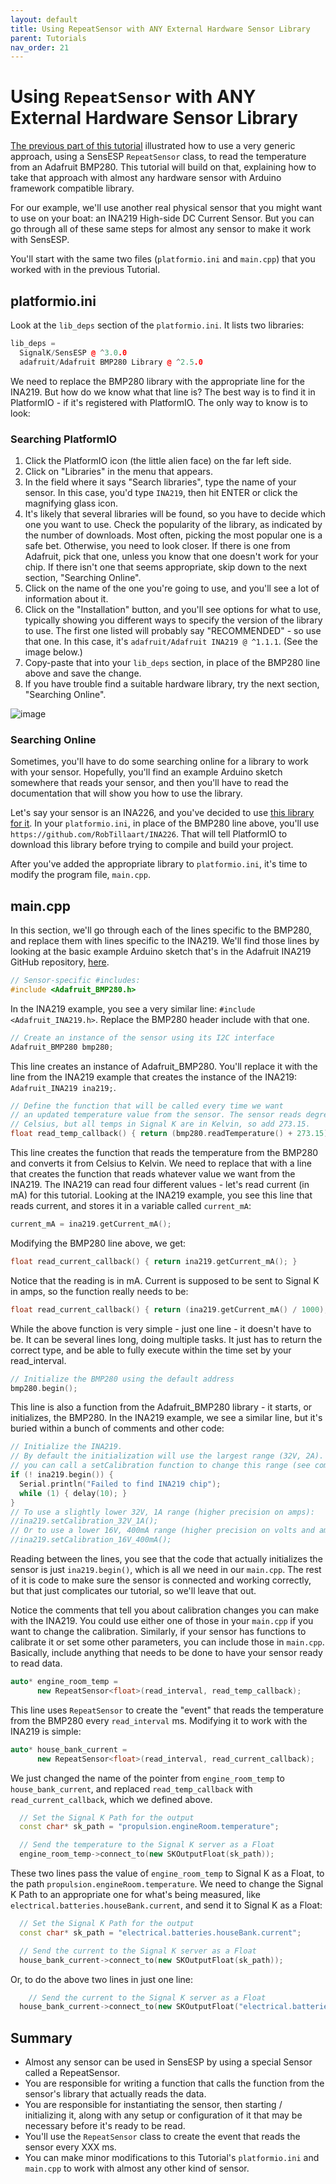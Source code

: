 ```yaml
---
layout: default
title: Using RepeatSensor with ANY External Hardware Sensor Library
parent: Tutorials
nav_order: 21
---
```


# Using `RepeatSensor` with ANY External Hardware Sensor Library

[The previous part of this tutorial](../bmp280) illustrated how to use a very generic approach, using a SensESP `RepeatSensor` class, to read the temperature from an Adafruit BMP280.
This tutorial will build on that, explaining how to take that approach with almost any hardware sensor with Arduino framework compatible library.

For our example, we'll use another real physical sensor that you might want to use on your boat: an INA219 High-side DC Current Sensor.
But you can go through all of these same steps for almost any sensor to make it work with SensESP.

You'll start with the same two files (`platformio.ini` and `main.cpp`) that you worked with in the previous Tutorial.

## platformio.ini

Look at the `lib_deps` section of the `platformio.ini`. It lists two libraries:

```c++
lib_deps =
  SignalK/SensESP @ ^3.0.0
  adafruit/Adafruit BMP280 Library @ ^2.5.0
```

We need to replace the BMP280 library with the appropriate line for the INA219.
But how do we know what that line is?
The best way is to find it in PlatformIO - if it's registered with PlatformIO.
The only way to know is to look:

### Searching PlatformIO

1. Click the PlatformIO icon (the little alien face) on the far left side.
2. Click on "Libraries" in the menu that appears.
3. In the field where it says "Search libraries", type the name of your sensor.
   In this case, you'd type `INA219`, then hit ENTER or click the magnifying glass icon.
4. It's likely that several libraries will be found, so you have to decide which one you want to use.
   Check the popularity of the library, as indicated by the number of downloads.
   Most often, picking the most popular one is a safe bet.
   Otherwise, you need to look closer.
   If there is one from Adafruit, pick that one, unless you know that one doesn't work for your chip.
   If there isn't one that seems appropriate, skip down to the next section, "Searching Online".
5. Click on the name of the one you're going to use, and you'll see a lot of information about it.
6. Click on the "Installation" button, and you'll see options for what to use, typically showing you different ways to specify the version of the library to use.
   The first one listed will probably say "RECOMMENDED" - so use that one.
   In this case, it's `adafruit/Adafruit INA219 @ ^1.1.1`. (See the image below.)
7. Copy-paste that into your `lib_deps` section, in place of the BMP280 line above and save the change.
8. If you have trouble find a suitable hardware library, try the next section, "Searching Online".

![image](INA219_lib_deps.png)

### Searching Online

Sometimes, you'll have to do some searching online for a library to work with your sensor.
Hopefully, you'll find an example Arduino sketch somewhere that reads your sensor, and then you'll have to read the documentation that will show you how to use the library.

Let's say your sensor is an INA226, and you've decided to use [this library for it](https://github.com/RobTillaart/INA226).
In your `platformio.ini`, in place of the BMP280 line above, you'll use `https://github.com/RobTillaart/INA226`.
That will tell PlatformIO to download this library before trying to compile and build your project.

After you've added the appropriate library to `platformio.ini`, it's time to modify the program file, `main.cpp`.

## main.cpp

In this section, we'll go through each of the lines specific to the BMP280, and replace them with lines specific to the INA219.
We'll find those lines by looking at the basic example Arduino sketch that's in the Adafruit INA219 GitHub repository, [here](https://github.com/adafruit/Adafruit_INA219/blob/master/examples/getcurrent/getcurrent.ino).

```c++
// Sensor-specific #includes:
#include <Adafruit_BMP280.h>
```

In the INA219 example, you see a very similar line: `#include <Adafruit_INA219.h>`.
Replace the BMP280 header include with that one.

```c++
// Create an instance of the sensor using its I2C interface
Adafruit_BMP280 bmp280;
```

This line creates an instance of Adafruit_BMP280.
You'll replace it with the line from the INA219 example that creates the instance of the INA219: `Adafruit_INA219 ina219;`.

```c++
// Define the function that will be called every time we want
// an updated temperature value from the sensor. The sensor reads degrees
// Celsius, but all temps in Signal K are in Kelvin, so add 273.15.
float read_temp_callback() { return (bmp280.readTemperature() + 273.15); }
```

This line creates the function that reads the temperature from the BMP280 and converts it from Celsius to Kelvin.
We need to replace that with a line that creates the function that reads whatever value we want from the INA219.
The INA219 can read four different values - let's read current (in mA) for this tutorial.
Looking at the INA219 example, you see this line that reads current, and stores it in a variable called `current_mA`:

```c++
current_mA = ina219.getCurrent_mA();
```

Modifying the BMP280 line above, we get:

```c++
float read_current_callback() { return ina219.getCurrent_mA(); }
```

Notice that the reading is in mA.
Current is supposed to be sent to Signal K in amps, so the function really needs to be:

```c++
float read_current_callback() { return (ina219.getCurrent_mA() / 1000); }
```

While the above function is very simple - just one line - it doesn't have to be.
It can be several lines long, doing multiple tasks.
It just has to return the correct type, and be able to fully execute within the time set by your read_interval.

```c++
// Initialize the BMP280 using the default address
bmp280.begin();
```

This line is also a function from the Adafruit_BMP280 library - it starts, or initializes, the BMP280.
In the INA219 example, we see a similar line, but it's buried within a bunch of comments and other code:

```c++
// Initialize the INA219.
// By default the initialization will use the largest range (32V, 2A).  However
// you can call a setCalibration function to change this range (see comments).
if (! ina219.begin()) {
  Serial.println("Failed to find INA219 chip");
  while (1) { delay(10); }
}
// To use a slightly lower 32V, 1A range (higher precision on amps):
//ina219.setCalibration_32V_1A();
// Or to use a lower 16V, 400mA range (higher precision on volts and amps):
//ina219.setCalibration_16V_400mA();
```

Reading between the lines, you see that the code that actually initializes the sensor is just `ina219.begin()`, which is all we need in our `main.cpp`.
The rest of it is code to make sure the sensor is connected and working correctly, but that just complicates our tutorial, so we'll leave that out.

Notice the comments that tell you about calibration changes you can make with the INA219.
You could use either one of those in your `main.cpp` if you want to change the calibration.
Similarly, if your sensor has functions to calibrate it or set some other parameters, you can include those in `main.cpp`.
Basically, include anything that needs to be done to have your sensor ready to read data.

```c++
auto* engine_room_temp =
      new RepeatSensor<float>(read_interval, read_temp_callback);
```

This line uses `RepeatSensor` to create the "event" that reads the temperature from the BMP280 every `read_interval` ms.
Modifying it to work with the INA219 is simple:

```c++
auto* house_bank_current =
      new RepeatSensor<float>(read_interval, read_current_callback);
```

We just changed the name of the pointer from `engine_room_temp` to `house_bank_current`, and replaced `read_temp_callback` with `read_current_callback`, which we defined above.

```c++
  // Set the Signal K Path for the output
  const char* sk_path = "propulsion.engineRoom.temperature";

  // Send the temperature to the Signal K server as a Float
  engine_room_temp->connect_to(new SKOutputFloat(sk_path));
```

These two lines pass the value of `engine_room_temp` to Signal K as a Float, to the path `propulsion.engineRoom.temperature`.
We need to change the Signal K Path to an appropriate one for what's being measured, like `electrical.batteries.houseBank.current`, and send it to Signal K as a Float:

```c++
  // Set the Signal K Path for the output
  const char* sk_path = "electrical.batteries.houseBank.current";

  // Send the current to the Signal K server as a Float
  house_bank_current->connect_to(new SKOutputFloat(sk_path));
```

Or, to do the above two lines in just one line:

```c++
    // Send the current to the Signal K server as a Float
  house_bank_current->connect_to(new SKOutputFloat("electrical.batteries.houseBank.current"));
```

## Summary

* Almost any sensor can be used in SensESP by using a special Sensor called a RepeatSensor.
* You are responsible for writing a function that calls the function from the sensor's library that actually reads the data.
* You are responsible for instantiating the sensor, then starting / initializing it, along with any setup or configuration of it that may be necessary before it's ready to be read.
* You'll use the `RepeatSensor` class to create the event that reads the sensor every XXX ms.
* You can make minor modifications to this Tutorial's `platformio.ini` and `main.cpp` to work with almost any other kind of sensor.

